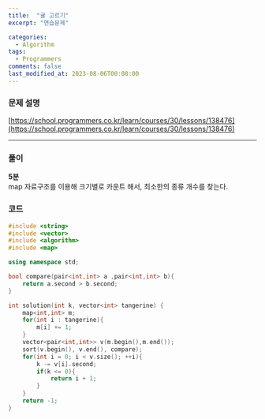 ```yaml
---
title:  "귤 고르기"
excerpt: "연습문제"

categories:
  - Algorithm
tags:
  - Programmers 
comments: false
last_modified_at: 2023-08-06T00:00:00
---
```

### 문제 설명

[https://school.programmers.co.kr/learn/courses/30/lessons/138476](https://school.programmers.co.kr/learn/courses/30/lessons/138476)


---
### 풀이
**5분**  
map 자료구조를 이용해 크기별로 카운트 해서, 최소한의 종류 개수를 찾는다.

### 코드
```c++
#include <string>
#include <vector>
#include <algorithm>
#include <map>

using namespace std;

bool compare(pair<int,int> a ,pair<int,int> b){
    return a.second > b.second;
}

int solution(int k, vector<int> tangerine) {
    map<int,int> m;
    for(int i : tangerine){
        m[i] += 1;
    }
    vector<pair<int,int>> v(m.begin(),m.end());
    sort(v.begin(), v.end(), compare);
    for(int i = 0; i < v.size(); ++i){
        k -= v[i].second;
        if(k <= 0){
            return i + 1;
        }
    }
    return -1;
}
```
